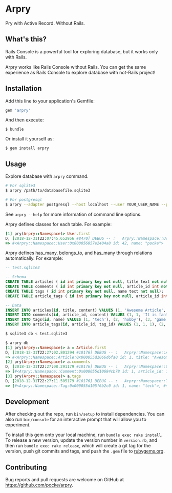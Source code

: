 # Arpry

Pry with Active Record. Without Rails.

## What's this?

Rails Console is a powerful tool for exploring database, but it works only with Rails.

Arpry works like Rails Console without Rails.
You can get the same experience as Rails Console to explore database with not-Rails project!

## Installation

Add this line to your application's Gemfile:

```ruby
gem 'arpry'
```

And then execute:

    $ bundle

Or install it yourself as:

    $ gem install arpry

## Usage

Explore database with `arpry` command.

```bash
# For sqlite3
$ arpry /path/to/databasefile.sqlite3

# For postgresql
$ arpry --adapter postgresql --host localhost --user YOUR_USER_NAME --password YOUR_PASSWORD --database YOUR_DB_NAME
```

See `arpry --help` for more information of command line options.


Arpry defines classes for each table. For example:

```ruby
[1] pry(Arpry::Namespace)> User.first
D, [2018-12-31T22:07:45.652956 #8470] DEBUG -- :   Arpry::Namespace::User Load (0.2ms)  SELECT  "users".* FROM "users" ORDER BY "users"."id" ASC LIMIT ?  [["LIMIT", 1]]
=> #<Arpry::Namespace::User:0x000056057e2404a8 id: 42, name: "pocke">
```

Arpry defines has_many, belongs_to, and has_many through relations automatically. For example:

```sql
-- test.sqlite3

-- Schema
CREATE TABLE articles ( id int primary key not null, title text not null, content text not null);
CREATE TABLE comments ( id int primary key not null, article_id int not null, content text not null);
CREATE TABLE tags ( id int primary key not null, name text not null);
CREATE TABLE article_tags ( id int primary key not null, article_id int not null, tag_id int not null);

-- Data
INSERT INTO articles(id, title, content) VALUES (1, 'Awesome Article', 'Hello, world!');
INSERT INTO comments(id, article_id, content) VALUES (1, 1, 'It is fantastic!');
INSERT INTO tags(id, name) VALUES (1, 'tech'), (2, 'hobby'), (3, 'game');
INSERT INTO article_tags(id, article_id, tag_id) VALUES (1, 1, 1), (2, 1, 2);
```

```bash
$ sqlite3 db < test.sqlite3
```

```ruby
$ arpry db
[1] pry(Arpry::Namespace)> a = Article.first
D, [2018-12-31T22:27:02.801294 #10176] DEBUG -- :   Arpry::Namespace::Article Load (0.2ms)  SELECT  "articles".* FROM "articles" ORDER BY "articles"."id" ASC LIMIT ?  [["LIMIT", 1]]
=> #<Arpry::Namespace::Article:0x000055d1066d6fa0 id: 1, title: "Awesome Article", content: "Hello, world!">
[2] pry(Arpry::Namespace)> a.comments
D, [2018-12-31T22:27:08.291179 #10176] DEBUG -- :   Arpry::Namespace::Comment Load (0.3ms)  SELECT "comments".* FROM "comments" WHERE "comments"."article_id" = ?  [["article_id", 1]]
=> [#<Arpry::Namespace::Comment:0x000055d10684cb78 id: 1, article_id: 1, content: "It is fantastic!">]
[3] pry(Arpry::Namespace)> a.tags
D, [2018-12-31T22:27:11.505179 #10176] DEBUG -- :   Arpry::Namespace::Tag Load (0.2ms)  SELECT "tags".* FROM "tags" INNER JOIN "article_tags" ON "tags"."id" = "article_tags"."tag_id" WHERE "article_tags"."article_id" = ?  [["article_id", 1]]
=> [#<Arpry::Namespace::Tag:0x000055d105f6b2c0 id: 1, name: "tech">, #<Arpry::Namespace::Tag:0x000055d105f6b018 id: 2, name: "hobby">]
```


## Development

After checking out the repo, run `bin/setup` to install dependencies. You can also run `bin/console` for an interactive prompt that will allow you to experiment.

To install this gem onto your local machine, run `bundle exec rake install`. To release a new version, update the version number in `version.rb`, and then run `bundle exec rake release`, which will create a git tag for the version, push git commits and tags, and push the `.gem` file to [rubygems.org](https://rubygems.org).

## Contributing

Bug reports and pull requests are welcome on GitHub at https://github.com/pocke/arpry.
